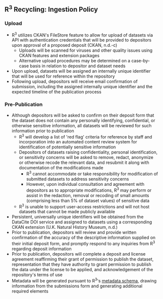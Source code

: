 ## R<sup>3</sup> Recycling: Ingestion Policy

### Upload

- R<sup>3</sup> utilizes CKAN's FileStore feature to allow for upload of datasets via API with authentication credentials that will be provided to depositors upon approval of a proposed deposit (CKAN, n.d.-c)
  - Uploads will be scanned for viruses and other quality issues using CKAN features and extension packages
  - Alternative upload procedures may be determined on a case-by-case basis in relation to depositor and dataset needs
- Upon upload, datasets will be assigned an internally unique identifier that will be used for reference within the repository
- Following upload, depositors will receive email confirmation of submission, including the assigned internally unique identifier and the expected timeline of the publication process

### Pre-Publication

- Although depositors will be asked to confirm on their deposit form that the dataset does not contain any personally identifying, confidential, or otherwise sensitive information, all datasets will be reviewed for such information prior to publication
  - R<sup>3</sup> will develop a list of 'red flag' criteria for reference by staff and incorporation into an automated content review system for identification of potentially sensitive information
  - Depositors of datasets raising confidentiality, personal identification, or sensitivity concerns will be asked to remove, redact, anonymize or otherwise recode the relevant data, and resubmit it along with documentation of the modifications made
    - R<sup>3</sup> cannot accommodate or take responsibility for modification of submitted datasets to address sensitivity concerns
    - However, upon individual consultation and agreement with depositors as to appropriate modifications, R<sup>3</sup> may perform or assist in the redaction, removal or recoding of small amounts (comprising less than 5% of dataset values) of sensitive data
  - R<sup>3</sup> is unable to support user-access restrictions and will not host datasets that cannot be made publicly available
- Persistent, universally unique identifiers will be obtained from the DataCite DOI service and assigned to datasets using a corresponding CKAN extension (U.K. Natural History Museum, n.d.)
- Prior to publication, depositors will review and provide written confirmation of the accuracy of the descriptive information supplied on their initial deposit form, and promptly respond to any inquiries from R<sup>3</sup> regarding deposit information
- Prior to publication, depositors will complete a deposit and license agreement reaffirming their grant of permission to publish the dataset, representation that they have authority to grant permission to publish the data under the license to be applied, and acknowledgement of the repository's terms of use
- Metadata will be generated pursuant to R<sup>3</sup>'s [metadata schema](../metadata/metadataSchema.md), drawing information from the submissions form and generating additional required elements
